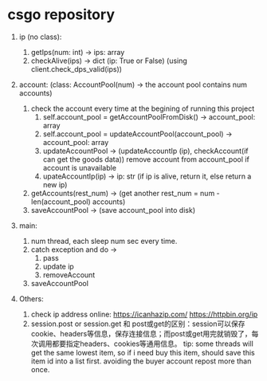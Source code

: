 # csgo repository

1. ip (no class): 
   1. getIps(num: int) -> ips: array
   2. checkAlive(ips) -> dict (ip: True or False) (using client.check_dps_valid(ips))
2. account: (class: AccountPool(num) -> the account pool contains num accounts)
   1. check the account every time at the begining of running this project
      1. self.account_pool = getAccountPoolFromDisk() -> account_pool: array
      2. self.account_pool = updateAccountPool(account_pool) -> account_pool: array
      3. updateAccountPool -> (updateAccountIp (ip), checkAccount(if can get the goods data)) remove account from account_pool if account is unavailable
      4. upateAccountIp(ip) -> ip: str (if ip is alive, return it, else return a new ip)
    2. getAccounts(rest_num) -> (get another rest_num = num - len(account_pool) accounts)
    3. saveAccountPool -> (save account_pool into disk)

3. main:
   1. num thread, each sleep num sec every time.
   2. catch exception and do -> 
      1. pass
      2. update ip
      3. removeAccount
   3. saveAccountPool


4. Others:
   1. check ip address online: https://icanhazip.com/   https://httpbin.org/ip
   2. session.post or session.get 和 post或get的区别：session可以保存cookie、headers等信息，保存连接信息；而post或get用完就销毁了，每次调用都要指定headers、cookies等通用信息。
tip: some threads will get the same lowest item, so if i need buy this item, should save this item id into a list first. avoiding the buyer account repost more than once.